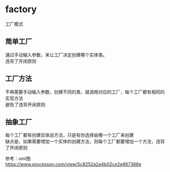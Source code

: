 # factory
工厂模式



## 简单工厂
通过手动输入参数，来让工厂决定创建哪个实体类。  
违背了开闭原则

## 工厂方法
不再需要手动输入参数，创建不同的类，就调用对应的工厂，每个工厂都有相同的实现方法    
避免了违背开闭原则

## 抽象工厂
每个工厂都有创建实体店方法，只是有你选择由哪一个工厂来创建   
缺点是，如果需要增加一个实体的创建方法，则每个工厂都要增加一个方法，违背了开闭原则 


参考：uml图
https://www.processon.com/view/5c8252a2e4b02ce2e887388e
